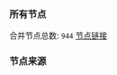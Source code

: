 ### 所有节点
合并节点总数: `944`
[节点链接](https://raw.githubusercontent.com/rzhy1/11/master/sub/sub_merge_base64.txt)

### 节点来源
